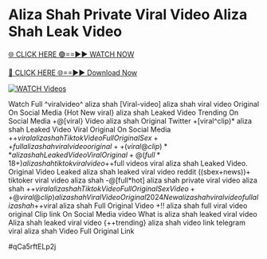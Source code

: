 # Aliza Shah Private Viral Video Aliza Shah Leak Video


[🌐 CLICK HERE 🟢==►► WATCH NOW](https://cutt.ly/te57wshS)

[🔴 CLICK HERE 🌐==►► Download Now](https://cutt.ly/te57wshS)

[![WATCH Videos](https://i.imgur.com/dJHk4Zq.gif)](https://cutt.ly/te57wshS)




























Watch Full ^viralvideo^ aliza shah [Viral-video] aliza shah viral video Original On Social Media {Hot New viral} aliza shah Leaked Video Trending On Social Media +@[viral} Video aliza shah Original Twitter +[viral^clip)* aliza shah Leaked Video Viral Original On Social Media  +$+viral aliza shah Tiktok Video Full Original Sex ++full aliza shah viral video original ++(viral@clip)** aliza shah Leaked Video Viral Original +@(full*18+) aliza shah tiktok viral video
+$+full videos viral aliza shah Leaked Video. Original Video Leaked aliza shah leaked viral video reddit
((sbex+news))+ tiktoker viral video aliza shah
-@[full*hot] aliza shah private viral video aliza shah  +$+viral aliza shah Tiktok Video Full Original Sex Video +%+viral aliza shah Tiktok Video Full Original Sex
+@viral@clip) aliza shah Viral Video Original 2024
New aliza shah viral video full aliza shah
+$+viral aliza shah Full Original Video
+!! aliza shah full viral video original Clip link On Social Media video What is aliza shah leaked viral video Aliza shah leaked viral video
{++trending} aliza shah video link telegram
viral aliza shah Video Full Original Link


#qCa5rftELp2j
